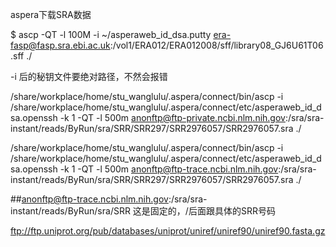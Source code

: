 aspera下载SRA数据

$ ascp -QT -l 100M -i ~/asperaweb_id_dsa.putty era-fasp@fasp.sra.ebi.ac.uk:/vol1/ERA012/ERA012008/sff/library08_GJ6U61T06.sff ./

-i 后的秘钥文件要绝对路径，不然会报错

/share/workplace/home/stu_wanglulu/.aspera/connect/bin/ascp -i /share/workplace/home/stu_wanglulu/.aspera/connect/etc/asperaweb_id_dsa.openssh -k 1 -QT -l 500m anonftp@ftp-private.ncbi.nlm.nih.gov:/sra/sra-instant/reads/ByRun/sra/SRR/SRR297/SRR2976057/SRR2976057.sra ./


/share/workplace/home/stu_wanglulu/.aspera/connect/bin/ascp -i /share/workplace/home/stu_wanglulu/.aspera/connect/etc/asperaweb_id_dsa.openssh -k 1 -QT -l 500m anonftp@ftp-trace.ncbi.nlm.nih.gov:/sra/sra-instant/reads/ByRun/sra/SRR/SRR297/SRR2976057/SRR2976057.sra ./

##anonftp@ftp-trace.ncbi.nlm.nih.gov:/sra/sra-instant/reads/ByRun/sra/SRR 这是固定的，/后面跟具体的SRR号码

ftp://ftp.uniprot.org/pub/databases/uniprot/uniref/uniref90/uniref90.fasta.gz